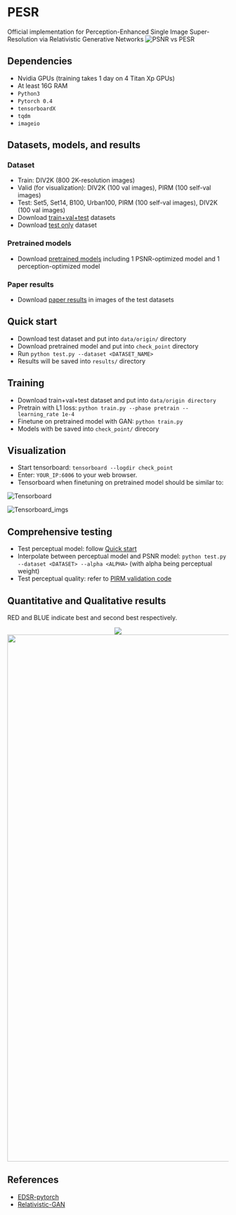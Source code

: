 # PESR
Official implementation for Perception-Enhanced Single Image Super-Resolution via Relativistic Generative Networks
![PSNR vs PESR](https://github.com/thangvubk/PESR/blob/master/docs/PSNR_PESR.PNG)
## Dependencies
- Nvidia GPUs (training takes 1 day on 4 Titan Xp GPUs)
- At least 16G RAM 
- ``Python3``
- ``Pytorch 0.4``
- ``tensorboardX``
- ``tqdm``
- ``imageio``

## Datasets, models, and results
### Dataset
- Train: DIV2K (800 2K-resolution images)
- Valid (for visualization): DIV2K (100 val images), PIRM (100 self-val images)
- Test: Set5, Set14, B100, Urban100, PIRM (100 self-val images), DIV2K (100 val images)
- Download [train+val+test](https://drive.google.com/file/d/1rfwHaRIFIJOz_7ZirtAvf6vGTEmLVztC/view?usp=sharing) datasets
- Download [test only](https://drive.google.com/file/d/1zK9xo-rODnH5s6YlNKLvk4wP7-BZRuGc/view?usp=sharing) dataset
    
### Pretrained models
- Download [pretrained models](https://drive.google.com/file/d/1_jHPRvwfMzX6tPBQSSzzRwoEUJ7cXxww/view?usp=sharing) including 1 PSNR-optimized model and 1 perception-optimized model
    
### Paper results
- Download [paper results](https://drive.google.com/file/d/1CULdlaFoSE7HjaKz3cMuCYF3arZH0tuS/view?usp=sharing) in images of the test datasets

## Quick start
- Download test dataset and put into ``data/origin/`` directory
- Download pretrained model and put into ``check_point`` directory
- Run ``python test.py --dataset <DATASET_NAME>``
- Results will be saved into ``results/`` directory

## Training
- Download train+val+test dataset and put into ``data/origin directory``
- Pretrain with L1 loss: ``python train.py --phase pretrain --learning_rate 1e-4``
- Finetune on pretrained model with GAN: ``python train.py``
- Models with be saved into ``check_point/`` direcory

## Visualization
- Start tensorboard: ``tensorboard --logdir check_point``
- Enter: ``YOUR_IP:6006`` to your web browser.
- Tensorboard when finetuning on pretrained model should be similar to:

![Tensorboard](https://github.com/thangvubk/PESR/blob/master/docs/tensorboard.PNG)

![Tensorboard_imgs](https://github.com/thangvubk/PESR/blob/master/docs/tensorboard_img.PNG)

## Comprehensive testing
- Test perceptual model: follow [Quick start](#quick-start)
- Interpolate between perceptual model and PSNR model: ``python test.py --dataset <DATASET> --alpha <ALPHA>``  (with alpha being perceptual weight)
- Test perceptual quality: refer to [PIRM validation code](https://github.com/roimehrez/PIRM2018)

## Quantitative and Qualitative results
<p> RED and BLUE indicate best and second best respectively.</p>
<p align="center">
    <img src="https://github.com/thangvubk/PESR/blob/master/docs/quantitative.PNG">
    <img width="800" height="1200", src="https://github.com/thangvubk/PESR/blob/master/docs/qualitative.PNG">
</p>

## References
- [EDSR-pytorch](https://github.com/thstkdgus35/EDSR-PyTorch)
- [Relativistic-GAN](https://github.com/AlexiaJM/RelativisticGAN)
